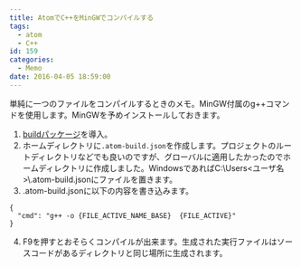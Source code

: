 ```yaml
---
title: AtomでC++をMinGWでコンパイルする
tags:
  - atom
  - C++
id: 159
categories:
  - Memo
date: 2016-04-05 18:59:00
---
```


単純に一つのファイルをコンパイルするときのメモ。MinGW付属のg++コマンドを使用します。MinGWを予めインストールしておきます。

<!--more-->

1.  [buildパッケージ](https://atom.io/packages/build)を導入。
2.  ホームディレクトリに`.atom-build.json`を作成します。プロジェクトのルートディレクトリなどでも良いのですが、グローバルに適用したかったのでホームディレクトリに作成しました。WindowsであればC:\Users\<ユーザ名>&#92;.atom-build.jsonにファイルを置きます。
3.  .atom-build.jsonに以下の内容を書き込みます。

```
{
  "cmd": "g++ -o {FILE_ACTIVE_NAME_BASE}  {FILE_ACTIVE}"
}
```

4. F9を押すとおそらくコンパイルが出来ます。生成された実行ファイルはソースコードがあるディレクトリと同じ場所に生成されます。
